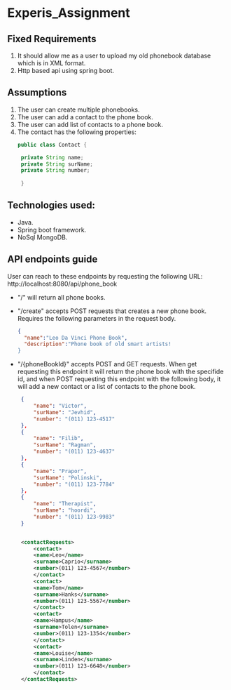 # Experis_Assignment

## Fixed Requirements
1. It should allow me as a user to upload my old phonebook database which is in XML format. 
2. Http based api using spring boot.

## Assumptions
1. The user can create multiple phonebooks.
2. The user can add a contact to the phone book.
3. The user can add list of contacts to a phone book.
4. The contact has the following properties:
   ~~~java
   public class Contact {
   
    private String name;
    private String surName;
    private String number;
    
    }
    ~~~

## Technologies used:
- Java.
- Spring boot framework.
- NoSql MongoDB.


## API endpoints guide
User can reach to these endpoints by requesting the following URL: http://localhost:8080/api/phone_book
- "/" will return all phone books.
- "/create" accepts POST requests that creates a new phone book. Requires the following parameters in the request body.
   ~~~json
   {
	 "name":"Leo Da Vinci Phone Book",
	 "description":"Phone book of old smart artists!
   }
   ~~~
- "/{phoneBookId}" accepts POST and GET requests. When get requesting this endpoint it will return the phone book with the specifide id,   and when POST requesting this endpoint with the following body, it will add a new contact or a list of contacts to the phone book.
   ~~~json
    {
        "name": "Victor",
        "surName": "Jevhid",
        "number": "(011) 123-4517"
    },
    {
        "name": "Filib",
        "surName": "Ragman",
        "number": "(011) 123-4637"
    },
    {
        "name": "Prapor",
        "surName": "Polinski",
        "number": "(011) 123-7784"
    },
    {
        "name": "Therapist",
        "surName": "hoordi",
        "number": "(011) 123-9983"
    }
   ~~~
   
   ~~~XML

	<contactRequests>
	    <contact>
		<name>Leo</name>
		<surname>Caprio</surname>
		<number>(011) 123-4567</number>
	    </contact>
	    <contact>
		<name>Tom</name>
		<surname>Hanks</surname>
		<number>(011) 123-5567</number>
	    </contact>
	    <contact>
		<name>Hampus</name>
		<surname>Tolen</surname>
		<number>(011) 123-1354</number>
	    </contact>
	    <contact>
		<name>Louise</name>
		<surname>Linden</surname>
		<number>(011) 123-6648</number>
	    </contact>
	</contactRequests>
   ~~~
   

